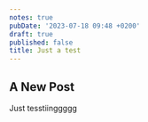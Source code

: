 ```yaml
---
notes: true
pubDate: '2023-07-18 09:48 +0200'
draft: true
published: false
title: Just a test
---
```

## A New Post

Just tesstiinggggg

